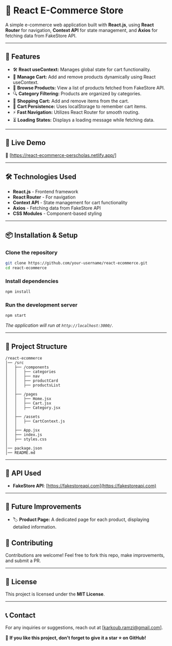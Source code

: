 # 🛒 React E-Commerce Store

A simple e-commerce web application built with **React.js**, using **React Router** for navigation, **Context API** for state management, and **Axios** for fetching data from FakeStore API.

---

## 📌 Features

- 🛠 **React useContext:** Manages global state for cart functionality.
- 🛒 **Manage Cart:** Add and remove products dynamically using React useContext.
- 🏪 **Browse Products:** View a list of products fetched from FakeStore API.
- 🔍 **Category Filtering:** Products are organized by categories.
- 🛒 **Shopping Cart:** Add and remove items from the cart.
- 💾 **Cart Persistence:** Uses localStorage to remember cart items.
- ⚡ **Fast Navigation:** Utilizes React Router for smooth routing.
- ⏳ **Loading States:** Displays a loading message while fetching data.

---

## 🚀 Live Demo

🔗 [https://react-ecommerce-perscholas.netlify.app/]

---

## 🛠️ Technologies Used

- **React.js** - Frontend framework
- **React Router** - For navigation
- **Context API** - State management for cart functionality
- **Axios** - Fetching data from FakeStore API
- **CSS Modules** - Component-based styling

---

## 📦 Installation & Setup

### **Clone the repository**

```sh
git clone https://github.com/your-username/react-ecommerce.git
cd react-ecommerce
```

### **Install dependencies**

```sh
npm install
```

### **Run the development server**

```sh
npm start
```

_The application will run at `http://localhost:3000/`._

---

## 📂 Project Structure

```
/react-ecommerce
│── /src
│   ├── /components
│   │   ├── categories
│   │   ├── nav
│   │   ├── productCard
│   │   ├── productsList
│   │
│   ├── /pages
│   │   ├── Home.jsx
│   │   ├── Cart.jsx
│   │   ├── Category.jsx
│   │
│   ├── /assets
│   │   ├── CartContext.js
│   │
│   ├── App.jsx
│   ├── index.js
│   ├── styles.css
│
│── package.json
│── README.md
```

---

## 🔄 API Used

- **FakeStore API**: [https://fakestoreapi.com](https://fakestoreapi.com)

---

## 🔮 Future Improvements

- 🏷 **Product Page:** A dedicated page for each product, displaying detailed information.

## 🤝 Contributing

Contributions are welcome! Feel free to fork this repo, make improvements, and submit a PR.

---

## 📜 License

This project is licensed under the **MIT License**.

---

## 📞 Contact

For any inquiries or suggestions, reach out at [karkoub.ramzi@gmail.com].

🌟 **If you like this project, don't forget to give it a star ⭐ on GitHub!**

